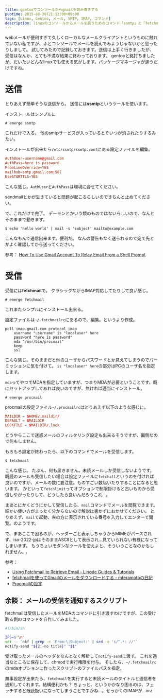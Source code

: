 ```yaml
---
title: gentooでコンソールからgmailを読み書きする
pubtime: 2015-08-30T21:12:00+09:00
tags: [Linux, Gentoo, メール, SMTP, IMAP, コマンド]
description: linuxのコンソールからメールを扱うためのコマンド「ssmtp」と「fetchmail」の紹介です。
---
```


webメールが便利すぎて久しくローカルなメールクライアントというものに触れていない私ですが、ふとコンソールでメールを読んでみようじゃないかと思ったりしまして。
試してみたので記録しておきます。送信は上手く行きましたが、受信はなんか、とても不満な結果に終わっております。
gentooと銘打ちましたが、だいたいどんなlinuxでも使える気がします。パッケージマネージャが違うだけですね。

# 送信
とりあえず簡単そうな送信から。
送信には**ssmtp**というツールを使います。

インストールはシンプルに
```
# emerge ssmtp
```
これだけで入る。
他のsmtpサービスが入っているとそいつが消されたりするみたい。

インストールが出来たら`/etc/ssmtp/ssmtp.conf`にある設定ファイルを編集。
``` toml
AuthUser=username@gmail.com
AuthPass=here is password
FromLineOverride=YES
mailhub=smtp.gmail.com:587
UseSTARTTLS=YES
```
こんな感じ。`AuthUser`と`AuthPass`は環境に合せてください。

sendmailとかが生きていると問題が起こるらしいのできちんと止めてください。

で、これだけで完了。
デーモンとかいう類のものではないらしいので、なんとそのままで動きます。
```
$ echo 'hello world' | mail -s 'subject' mailto@example.com
```
こんなもんで送信出来ます。便利だ。
なんの警告もなく送られるので宛て先とかよく確認してから送ってください。

参考： [How To Use Gmail Account To Relay Email From a Shell Prompt](http://www.cyberciti.biz/tips/linux-use-gmail-as-a-smarthost.html)

# 受信
受信には**fetchmail**で。
クラシックながらIMAP対応してたりして良い感じ。

```
# emerge fetchmail
```
これまたシンプルにインストール出来る。

設定ファイルは`~/.fetchmailrc`にあるので、編集。というより作成。
```
poll imap.gmail.com protocol imap
    username "username" is "localuser" here
    password "here is password"
    mda "/usr/bin/procmail"
    keep
    ssl
```
こんな感じ。そのままだと他のユーザからパスワードとか見えてしまうのでパーミッションに気を付けて。
`is "localuser" here`の部分はPCのユーザ名を指定します。

`mda`ってやつでMDAを指定していますが、つまりMDAが必要ということです。既にセットアップしてあれば良いのですが、無ければ適当にインストール。
```
# emerge procmail
```

procmailの設定ファイル`~/.procmailrc`はとりあえず以下のような感じに。
``` toml
MAILDIR = $HOME/.maildir/
DEFAULT = $MAILDIR
LOCKFILE = $MAILDIR/.lock
```
どうやらここで迷惑メールのフィルタリング設定も出来るそうですが、面倒なので何もしません。

もろもろ設定が終わったら、以下のコマンドでメールを受信します。
```
$ fetchmail
```
こんな感じ。
たぶん、何も届きません。未読メールしか受信しないようです。
既読のメールも受信したい場合は設定ファイルに`fetchall`というのを付ければ良いのですが、メールの数に要注意。ものすごい数届いたりすることになると思います。
かといって`fetchlimit`ってオプションで制限掛けると古いものから受信しやがったりして、どうしたら良いんだろうこれ…。

まあとにかくどうにかして受信したら、`mail`コマンドでメールを閲覧できます。
細かい使い方がまったく分からないので解説は書かずにおかせてください。
とりあえず、`mail`で起動、左の方に表示されている番号を入力してエンターで閲覧。のようです。

で、まあここで困るのが、ヘッダーごと表示しちゃうからMIMEがパースされず、iso-2022-jpはそのままASCIIとして表示され…見ていられない有様になってしまいます。
もうちょいモダンなツールを使えよと、そういうことなのかもしれません…。

参考：
- [Using Fetchmail to Retrieve Email - Linode Guides & Tutorials](https://www.linode.com/docs/email/clients/using-fetchmail-to-retrieve-email)
- [fetchmailを使ってGmailのメールをダウンロードする - mteramotoの日記](http://d.hatena.ne.jp/mteramoto/20091115/p1)
- [Procmailの設定](https://www.rcnp.osaka-u.ac.jp/Divisions/CN/computer/ibm/manual/procmail/setting_procmail.html)

## 余談： メールの受信を通知するスクリプト
fetchmailは受信したメールをMDAのコマンドに引き渡すわけですが、この受け取る側のコマンドを自作してみました。

``` bash
#!/bin/sh

IFS=$'\n'
set -- `nkf | grep -e 'From:\|Subject:' | sed -e 's/^.*: //'`
notify-send "${2:-no title}" "$1"
```
受け取ったメールのヘッダをなんとなく解析して`notify-send`に渡す。
これを適当なところに保存して、chmodで実行権限を付与。
そしたら、`~/.fetchmailrc`のmdaオプションに作ったスクリプトのファイルパスを指定。

無事設定が出来たら、`fetchmail`を実行すると未読メールのタイトルと送信者を通知してくれます。結構便利かも？
ちょっと、というかかなり困るのは、フェッチすると既読扱いになってしまうことですかね…。せっかくのIMAPが…orz
